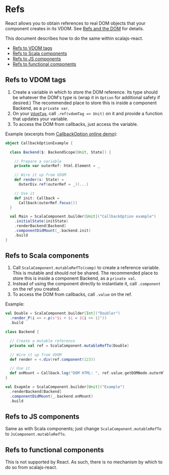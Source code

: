 # Refs

React allows you to obtain references to real DOM objects that your component creates in its VDOM.
See [Refs and the DOM](https://facebook.github.io/react/docs/refs-and-the-dom.html) for details.

This document describes how to do the same within scalajs-react.

- [Refs to VDOM tags](#refs-to-vdom-tags)
- [Refs to Scala components](#refs-to-scala-components)
- [Refs to JS components](#refs-to-js-components)
- [Refs to functional components](#refs-to-functional-components)

## Refs to VDOM tags

1. Create a variable in which to store the DOM reference.
  Its type should be whatever the DOM's type is (wrap it in `Option` for additional safety if desired.)
  The recommended place to store this is inside a component Backend, as a `private var`.
2. On your [`VdomTag`](TYPES.md), call `.ref(vdomTag => Unit)` on it and provide a function that updates your variable.
3. To access the DOM from callbacks, just access the variable.

Example (excerpts from [CallbackOption online demo](https://japgolly.github.io/scalajs-react/#examples/callback-option)):
```scala
object CallbackOptionExample {

  class Backend($: BackendScope[Unit, State]) {

    // Prepare a variable
    private var outerRef: html.Element = _

    // Wire it up from VDOM
    def render(s: State) =
      OuterDiv.ref(outerRef = _)(...)

    // Use it
    def init: Callback =
      Callback(outerRef.focus())
  }

  val Main = ScalaComponent.builder[Unit]("CallbackOption example")
    .initialState(initState)
    .renderBackend[Backend]
    .componentDidMount(_.backend.init)
    .build
}
```


## Refs to Scala components

1. Call `ScalaComponent.mutableRefTo(comp)` to create a reference variable.
  This is mutable and should *not* be shared.
  The recommended place to store this is inside a component Backend, as a `private val`.
2. Instead of using the component directly to instantiate it, call `.component` on the ref you created.
3. To access the DOM from callbacks, call `.value` on the ref.

Example:
```scala
val Double = ScalaComponent.builder[Int]("Doubler")
  .render_P(i => <.p(s"$i + $i = ${i << 1}"))
  .build

class Backend {

  // Create a mutable reference
  private val ref = ScalaComponent.mutableRefTo(Double)

  // Wire it up from VDOM
  def render = <.div(ref.component(123))

  // Use it
  def onMount = Callback.log("DOM HTML: ", ref.value.getDOMNode.outerHTML)
}

val Exapmle = ScalaComponent.builder[Unit]("Example")
  .renderBackend[Backend]
  .componentDidMount(_.backend.onMount)
  .build
```

## Refs to JS components

Same as with Scala components;
just change `ScalaComponent.mutableRefTo` to `JsComponent.mutableRefTo`.

## Refs to functional components

This is not supported by React.
As such, there is no mechanism by which to do so from scalajs-react.
